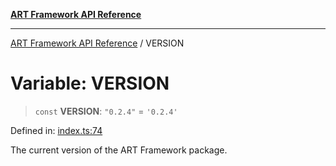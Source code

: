 [**ART Framework API Reference**](../README.md)

***

[ART Framework API Reference](../README.md) / VERSION

# Variable: VERSION

> `const` **VERSION**: `"0.2.4"` = `'0.2.4'`

Defined in: [index.ts:74](https://github.com/hashangit/ART/blob/3153790647102134b487bb6168bd208568e6a8ad/src/index.ts#L74)

The current version of the ART Framework package.
